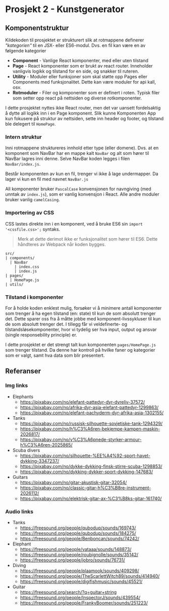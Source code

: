 Prosjekt 2 - Kunstgenerator
===

## Komponentstruktur

Kildekoden til prosjektet er strukturert slik at rotmappene definerer _"kategorien"_ til en JSX- eller ES6-modul. Dvs. en fil kan være en av følgende kategorier

- **Component** - Vanlige React komponenter, med eller uten tilstand
- **Page** - React komponenter som er brukt av react router. Inneholder vanligvis logikk og tilstand for en side, og snakker til ruteren.
- **Utility** - Moduler eller funksjoner som skal støtte opp Pages eller Components med funksjonalitet. Dette kan være moduler for api kall, osv.
- **Rotmoduler** - Filer og komponenter som er definert i roten. Typisk filer som setter opp react på nettsiden og diverse rotkomponenter.

I dette prosjektet nyttes ikke React router, men det var uansett fordelsaktig å dytte all logikk inn i en Page komponent. Slik kunne Komponenten App kun fokusere på struktur av nettsiden, sette inn header og footer, og tilstand ble delegert til `HomePage`.

### Intern struktur
Inni rotmappene struktureres innhold etter type (eller domene). Dvs. at en komponent som NavBar har en mappe kalt `NavBar` og alt som hører til NavBar lagres inni denne. Selve NavBar koden legges i filen `NavBar/index.js`.

Består komponenten av kun en fil, trenger vi ikke å lage undermapper. Da lager vi kun en fil med navnet `NavBar.js`

All komponenter bruker `PascalCase` konvensjonen for navngiving (med unntak av `index.js`), som er vanlig konvensjon i React. Alle andre moduler bruker vanlig `camelCasing`.

### Importering av CSS

CSS lastes direkte inn i en komponent, ved å bruke ES6 sin `import '<cssfile.css>';` syntaks. 

> Merk at dette derimot ikke er funksjonalitet som hører til ES6. Dette håndteres av Webpack når koden bygges.

```
src/
| components/
  | NavBar
    | index.css
    | index.js
| pages/
  | HomePage.js
| utils/
```

### Tilstand i komponenter

For å holde koden enklest mulig, forsøker vi å minimere antall komponenter som trenger å ha egen tilstand (en: state) til kun de som absolutt trenger det. Dette sparer oss fra å måtte jobbe med komponent-livssykluser til kun de som absolutt trenger det. I tillegg får vi veldefinerte- og tilstandsløsekomponenter, hvor vi tydelig ser hva input, output og ansvar (single responsebility principle) er.

I dette prosjektet er det strengt talt kun komponenten `pages/HomePage.js` som trenger tilstand. Da denne har kontroll på hvilke faner og kategorier som er valgt, samt hva data som blir presentert.

## Referanser

### Img links

* Elephants
    * https://pixabay.com/no/elefant-pattedyr-dyr-dyreliv-37572/
    * https://pixabay.com/no/afrika-dyr-asia-elefant-pattedyr-1299863/
    * https://pixabay.com/no/elefant-pachyderm-dyr-afrika-asia-1302155/
* Tanks
    * https://pixabay.com/no/russisk-silhouette-sovjetiske-tank-1294329/
    * https://pixabay.com/no/h%C3%A6ren-bekjempe-kampen-maskin-2026817/
    * https://pixabay.com/no/v%C3%A6pnede-styrker-armour-h%C3%A6ren-2025865/
* Scuba divers
    * https://pixabay.com/no/silhouette-%EE%A4%92-sport-havet-dykking-3347237/
    * https://pixabay.com/no/dykke-dykking-finsk-stirre-scuba-1298853/
    * https://pixabay.com/no/dykking-dykker-sport-dykking-147683/
* Guitars
    * https://pixabay.com/no/gitar-akustisk-gitar-32054/
    * https://pixabay.com/no/classic-gitar-h%C3%B8re-instrument-2026112/
    * https://pixabay.com/no/elektrisk-gitar-ax-%C3%B8ks-gitar-161740/

### Audio links

* Tanks
    * https://freesound.org/people/qubodup/sounds/169743/
	* https://freesound.org/people/qubodup/sounds/184275/
	* https://freesound.org/people/Benboncan/sounds/74242/
* Elephant
	* https://freesound.org/people/vataaa/sounds/148873/
	* https://freesound.org/people/roubignolle/sounds/35142/
	* https://freesound.org/people/jobro/sounds/76731/
* Diving
	* https://freesound.org/people/plaamook/sounds/409298/
	* https://freesound.org/people/TheScarlettWitch89/sounds/414940/
	* https://freesound.org/people/digifishmusic/sounds/45521/
* Guitar
	* https://freesound.org/search/?q=guitar+string
	* https://freesound.org/people/InspectorJ/sounds/439554/
	* https://freesound.org/people/FrankyBoomer/sounds/251223/





